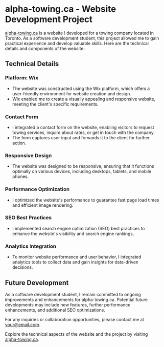 # alpha-towing.ca - Website Development Project

[alpha-towing.ca](https://www.alpha-towing.ca) is a website I developed for a towing company located in Toronto. As a software development student, this project allowed me to gain practical experience and develop valuable skills. Here are the technical details and components of the website:

## Technical Details

### Platform: Wix
- The website was constructed using the Wix platform, which offers a user-friendly environment for website creation and design.
- Wix enabled me to create a visually appealing and responsive website, meeting the client's specific requirements.

### Contact Form
- I integrated a contact form on the website, enabling visitors to request towing services, inquire about rates, or get in touch with the company.
- The form captures user input and forwards it to the client for further action.

### Responsive Design
- The website was designed to be responsive, ensuring that it functions optimally on various devices, including desktops, tablets, and mobile phones.

### Performance Optimization
- I optimized the website's performance to guarantee fast page load times and efficient image rendering.

### SEO Best Practices
- I implemented search engine optimization (SEO) best practices to enhance the website's visibility and search engine rankings.

### Analytics Integration
- To monitor website performance and user behavior, I integrated analytics tools to collect data and gain insights for data-driven decisions.

## Future Development
As a software development student, I remain committed to ongoing improvements and enhancements for alpha-towing.ca. Potential future developments may include new features, further performance enhancements, and additional SEO optimizations.

For any inquiries or collaboration opportunities, please contact me at [your@email.com](mailto:ibrahim.lahmar@mohawkcollege.ca).

Explore the technical aspects of the website and the project by visiting [alpha-towing.ca](https://www.alpha-towing.ca).
